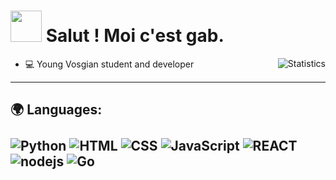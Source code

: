 <h1><img src="https://emoji.discord.st/emojis/c1f543ec-27f4-4dc2-baf0-5c5dcb038d17.gif" width="50"/> Salut ! Moi c'est gab.</h1>

<img align="right" alt="Statistics" src="https://github-readme-stats.vercel.app/api?username=heyimgab&show_icons=true&hide_border=true" />

- 💻 Young Vosgian student and developer

---

## 🌍 Languages: <br/> <br/> ![Python](https://img.shields.io/badge/-Python-020202?style=flat-square&logo=python&logoColor=white) ![HTML](https://img.shields.io/badge/-HTML-020202?style=flat-square&logo=html5&logoColor=white) ![CSS](https://img.shields.io/badge/-CSS-020202?style=flat-square&logoColor=white&logo=css3) ![JavaScript](https://img.shields.io/badge/-JavaScript-020202?style=flat-square&logoColor=white&logo=javascript)  ![REACT](https://img.shields.io/badge/-React-020202?style=flat-square&logo=react&logoColor=white) ![nodejs](https://img.shields.io/badge/-NodeJS-020202?style=flat-square&logo=Node.js&logoColor=white) ![Go](https://img.shields.io/badge/-Go-020202?style=flat-square&logo=Go&logoColor=white)


<p align="center">


